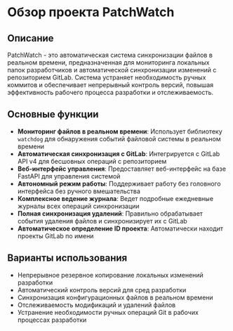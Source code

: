 # Обзор проекта PatchWatch

## Описание

PatchWatch - это автоматическая система синхронизации файлов в реальном времени, предназначенная для мониторинга локальных папок разработчиков и автоматической синхронизации изменений с репозиторием GitLab. Система устраняет необходимость ручных коммитов и обеспечивает непрерывный контроль версий, повышая эффективность рабочего процесса разработки и отслеживаемость.

## Основные функции

- **Мониторинг файлов в реальном времени**: Использует библиотеку `watchdog` для обнаружения событий файловой системы в реальном времени
- **Автоматическая синхронизация с GitLab**: Интегрируется с GitLab API v4 для бесшовных операций с репозиторием
- **Веб-интерфейс управления**: Предоставляет веб-интерфейс на базе FastAPI для управления системой
- **Автономный режим работы**: Поддерживает работу без головного интерфейса без ручного вмешательства
- **Комплексное ведение журнала**: Ведет подробные ежедневные журналы всех операций синхронизации
- **Полная синхронизация удалений**: Правильно обрабатывает события удаления файлов и синхронизирует их с GitLab
- **Автоматическое определение ID проекта**: Автоматически находит проекты GitLab по имени

## Варианты использования

- Непрерывное резервное копирование локальных изменений разработки
- Автоматический контроль версий для сред разработки
- Синхронизация конфигурационных файлов в реальном времени
- Отслеживаемость модификаций и удалений файлов
- Устранение необходимости ручных операций Git в рабочих процессах разработки